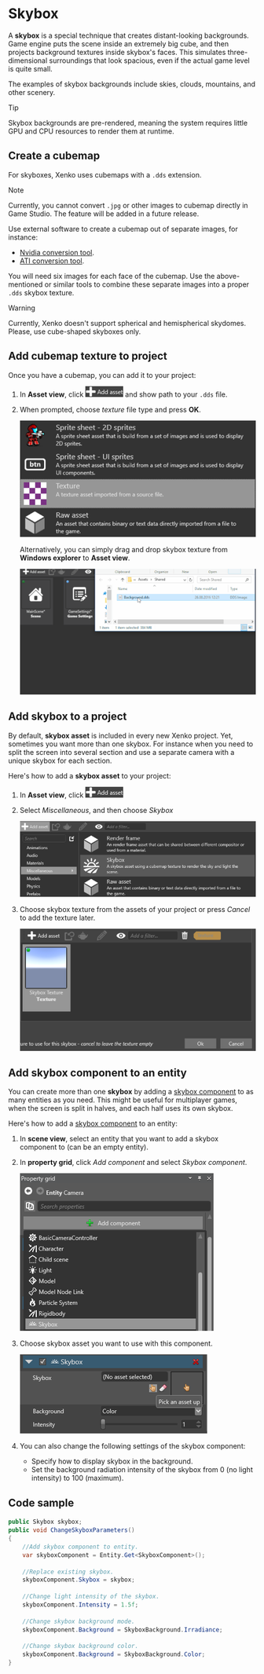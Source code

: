 # Skybox

A **skybox** is a special technique that creates distant-looking backgrounds.
Game engine puts the scene inside an extremely big cube, and then projects background textures inside skybox's faces.
This simulates three-dimensional surroundings that look spacious, even if the actual game level is quite small.

The examples of skybox backgrounds include skies, clouds, mountains, and other scenery.

> [!Tip]
> Skybox backgrounds are pre-rendered, meaning the system requires little GPU and CPU resources to render them at runtime.

## Create a cubemap

For skyboxes, Xenko uses cubemaps with a `.dds` extension.

> [!Note]
> Currently, you cannot convert `.jpg` or other images to cubemap directly in Game Studio. The feature will be added in a future release.

Use external software to create a cubemap out of separate images, for instance:

* [Nvidia conversion tool](https://developer.nvidia.com/nvidia-texture-tools-adobe-photoshop).
* [ATI conversion tool](http://developer.amd.com/tools-and-sdks/archive/games-cgi/cubemapgen).

You will need six images for each face of the cubemap.
Use the above-mentioned or similar tools to combine these separate images into a proper `.dds` skybox texture.

> [!Warning]
> Currently, Xenko doesn't support spherical and hemispherical skydomes. Please, use cube-shaped skyboxes only.

## Add cubemap texture to project

Once you have a cubemap, you can add it to your project:

1. In **Asset view**, click ![](media/engine-skybox-add-new-asset-button.png) and show path to your `.dds` file.
2. When prompted, choose _texture_ file type and press **OK**.
    
    ![Select texture as asset type](media/engine-skybox-select-asset-type.png)

    Alternatively, you can simply drag and drop skybox texture from **Windows explorer** to **Asset view**.

    ![Drag and drop background texture](media/engine-skybox-drag-and-drop-background-texture.gif)

## Add skybox to a project

By default, **skybox asset** is included in every new Xenko project.
Yet, sometimes you want more than one skybox.
For instance when you need to split the screen into several section and use a separate camera with a unique skybox for each section.

Here's how to add a **skybox asset** to your project:

1. In **Asset view**, click ![](media/engine-skybox-add-new-asset-button.png)
2. Select _Miscellaneous_, and then choose _Skybox_

    ![Choose asset type](media/engine-skybox-choose-asset-type.png)

3. Choose skybox texture from the assets of your project or press _Cancel_ to add the texture later.
    
    ![Choose texture](media/engine-skybox-select-skybox-texture.png)

## Add skybox component to an entity
You can create more than one **skybox** by adding a [skybox component](xref:SiliconStudio.Xenko.Engine.SkyboxComponent) to as many entities as you need.
This might be useful for multiplayer games, when the screen is split in halves, and each half uses its own skybox.

Here's how to add a [skybox component](xref:SiliconStudio.Xenko.Engine.SkyboxComponent) to an entity: 

1. In **scene view**, select an entity that you want to add a skybox component to (can be an empty entity).
2. In **property grid**, click _Add component_ and select _Skybox component_.

    ![Add skybox component](media/engine-skybox-add-skybox-component.png)

3. Choose skybox asset you want to use with this component.

    ![Skybox component's properties](media/engine-skybox-skybox-components-properties.png)

4. You can also change the following settings of the skybox component:
    * Specify how to display skybox in the background.
    * Set the background radiation intensity of the skybox from 0 (no light intensity) to 100 (maximum).

## Code sample

```cs
public Skybox skybox;
public void ChangeSkyboxParameters()
{
    //Add skybox component to entity.
    var skyboxComponent = Entity.Get<SkyboxComponent>();

    //Replace existing skybox.
    skyboxComponent.Skybox = skybox;
    
    //Change light intensity of the skybox.
    skyboxComponent.Intensity = 1.5f;

    //Change skybox background mode.
    skyboxComponent.Background = SkyboxBackground.Irradiance;

    //Change skybox background color.
    skyboxComponent.Background = SkyboxBackground.Color;
}
```